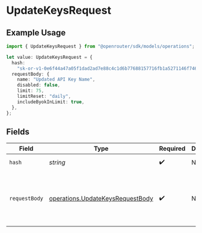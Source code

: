 # UpdateKeysRequest

## Example Usage

```typescript
import { UpdateKeysRequest } from "@openrouter/sdk/models/operations";

let value: UpdateKeysRequest = {
  hash:
    "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",
  requestBody: {
    name: "Updated API Key Name",
    disabled: false,
    limit: 75,
    limitReset: "daily",
    includeByokInLimit: true,
  },
};
```

## Fields

| Field                                                                                                                     | Type                                                                                                                      | Required                                                                                                                  | Description                                                                                                               | Example                                                                                                                   |
| ------------------------------------------------------------------------------------------------------------------------- | ------------------------------------------------------------------------------------------------------------------------- | ------------------------------------------------------------------------------------------------------------------------- | ------------------------------------------------------------------------------------------------------------------------- | ------------------------------------------------------------------------------------------------------------------------- |
| `hash`                                                                                                                    | *string*                                                                                                                  | :heavy_check_mark:                                                                                                        | N/A                                                                                                                       | 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                                                 |
| `requestBody`                                                                                                             | [operations.UpdateKeysRequestBody](../../models/operations/updatekeysrequestbody.md)                                      | :heavy_check_mark:                                                                                                        | N/A                                                                                                                       | {<br/>"name": "Updated API Key Name",<br/>"disabled": false,<br/>"limit": 75,<br/>"limit_reset": "daily",<br/>"include_byok_in_limit": true<br/>} |